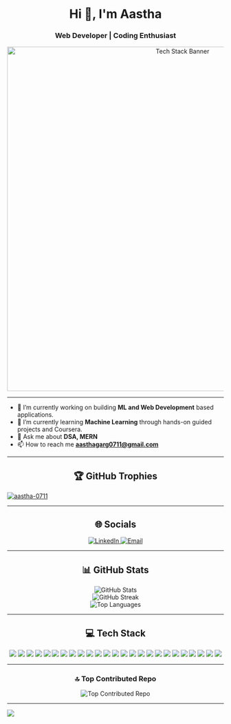 <h1 align="center">Hi 👋, I'm Aastha</h1>
<h3 align="center">Web Developer | Coding Enthusiast</h3>

<p align="center">
  <img src="https://camo.githubusercontent.com/4c7f3ffa7eb686b64003708d374f4f390b274c8b6d2b99945a0a6a6a8987d4d4/68747470733a2f2f6d706f6c696e6f77736b692e6769746875622e696f2f506572736f6e616c2f706572736f6e616c5f6173736574732f696d672f746f6f6c735f62616e6e65722e77656270" alt="Tech Stack Banner" width="800"/>
</p>

<hr/>

- 🔭 I’m currently working on building **ML and Web Development** based applications.  
- 🌱 I’m currently learning **Machine Learning** through hands-on guided projects and Coursera.  
- 💬 Ask me about **DSA, MERN**  
- 📫 How to reach me **aasthagarg0711@gmail.com**

<hr/>

<h2 align="center">🏆 GitHub Trophies</h2>


<p align="left"> <a href="https://github.com/ryo-ma/github-profile-trophy"><img src="https://github-profile-trophy.vercel.app/?username=aastha-0711" alt="aastha-0711" /></a> </p>


<hr/>

<h2 align="center">🌐 Socials</h2>

<p align="center">
  <a href="https://www.linkedin.com/in/aastha-garg-b38ab4257/">
    <img src="https://img.shields.io/badge/LinkedIn-%230077B5.svg?logo=linkedin&logoColor=white" alt="LinkedIn"/>
  </a>
  <a href="mailto:aasthagarg0711@gmail.com">
    <img src="https://img.shields.io/badge/Email-D14836?logo=gmail&logoColor=white" alt="Email"/>
  </a>
</p>

<hr/>

<h2 align="center">📊 GitHub Stats</h2>

<p align="center">
  <img src="https://github-readme-stats.vercel.app/api?username=aastha-0711&theme=dark&hide_border=false&include_all_commits=false&count_private=false" alt="GitHub Stats" />
  <br/>
  <img src="https://nirzak-streak-stats.vercel.app/?user=aastha-0711&theme=dark&hide_border=false" alt="GitHub Streak" />
  <br/>
  <img src="https://github-readme-stats.vercel.app/api/top-langs/?username=aastha-0711&theme=dark&hide_border=false&include_all_commits=false&count_private=false&layout=compact" alt="Top Languages" />
</p>

<hr/>

<h2 align="center">💻 Tech Stack</h2>

<p align="center">
  <img src="https://img.shields.io/badge/c-%2300599C.svg?style=for-the-badge&logo=c&logoColor=white"/>
  <img src="https://img.shields.io/badge/c++-%2300599C.svg?style=for-the-badge&logo=c%2B%2B&logoColor=white"/>
  <img src="https://img.shields.io/badge/css3-%231572B6.svg?style=for-the-badge&logo=css3&logoColor=white"/>
  <img src="https://img.shields.io/badge/html5-%23E34F26.svg?style=for-the-badge&logo=html5&logoColor=white"/>
  <img src="https://img.shields.io/badge/javascript-%23323330.svg?style=for-the-badge&logo=javascript&logoColor=%23F7DF1E"/>
  <img src="https://img.shields.io/badge/python-3670A0?style=for-the-badge&logo=python&logoColor=ffdd54"/>
  <img src="https://img.shields.io/badge/r-%23276DC3.svg?style=for-the-badge&logo=r&logoColor=white"/>
  <img src="https://img.shields.io/badge/bootstrap-%238511FA.svg?style=for-the-badge&logo=bootstrap&logoColor=white"/>
  <img src="https://img.shields.io/badge/express.js-%23404d59.svg?style=for-the-badge&logo=express&logoColor=%2361DAFB"/>
  <img src="https://img.shields.io/badge/JWT-black?style=for-the-badge&logo=JSON%20web%20tokens"/>
  <img src="https://img.shields.io/badge/node.js-6DA55F?style=for-the-badge&logo=node.js&logoColor=white"/>
  <img src="https://img.shields.io/badge/NODEMON-%23323330.svg?style=for-the-badge&logo=nodemon&logoColor=%BBDEAD"/>
  <img src="https://img.shields.io/badge/react-%2320232a.svg?style=for-the-badge&logo=react&logoColor=%2361DAFB"/>
  <img src="https://img.shields.io/badge/mysql-4479A1.svg?style=for-the-badge&logo=mysql&logoColor=white"/>
  <img src="https://img.shields.io/badge/MongoDB-%234ea94b.svg?style=for-the-badge&logo=mongodb&logoColor=white"/>
  <img src="https://img.shields.io/badge/pandas-%23150458.svg?style=for-the-badge&logo=pandas&logoColor=white"/>
  <img src="https://img.shields.io/badge/numpy-%23013243.svg?style=for-the-badge&logo=numpy&logoColor=white"/>
  <img src="https://img.shields.io/badge/Matplotlib-%23ffffff.svg?style=for-the-badge&logo=Matplotlib&logoColor=black"/>
  <img src="https://img.shields.io/badge/Plotly-%233F4F75.svg?style=for-the-badge&logo=plotly&logoColor=white"/>
  <img src="https://img.shields.io/badge/PyTorch-%23EE4C2C.svg?style=for-the-badge&logo=PyTorch&logoColor=white"/>
  <img src="https://img.shields.io/badge/scikit--learn-%23F7931E.svg?style=for-the-badge&logo=scikit-learn&logoColor=white"/>
  <img src="https://img.shields.io/badge/TensorFlow-%23FF6F00.svg?style=for-the-badge&logo=TensorFlow&logoColor=white"/>
  <img src="https://img.shields.io/badge/github-%23121011.svg?style=for-the-badge&logo=github&logoColor=white"/>
  <img src="https://img.shields.io/badge/git-%23F05033.svg?style=for-the-badge&logo=git&logoColor=white"/>
  <img src="https://img.shields.io/badge/Postman-FF6C37?style=for-the-badge&logo=postman&logoColor=white"/>
</p>

<hr/>

<h3 align="center">🔝 Top Contributed Repo</h3>

<p align="center">
  <img src="https://github-contributor-stats.vercel.app/api?username=aastha-0711&limit=5&theme=dark&combine_all_yearly_contributions=true" alt="Top Contributed Repo"/>
</p>

<hr/>

[![](https://visitcount.itsvg.in/api?id=aastha-0711&icon=0&color=0)](https://visitcount.itsvg.in)

<!-- Proudly created with GPRM ( https://gprm.itsvg.in ) -->
